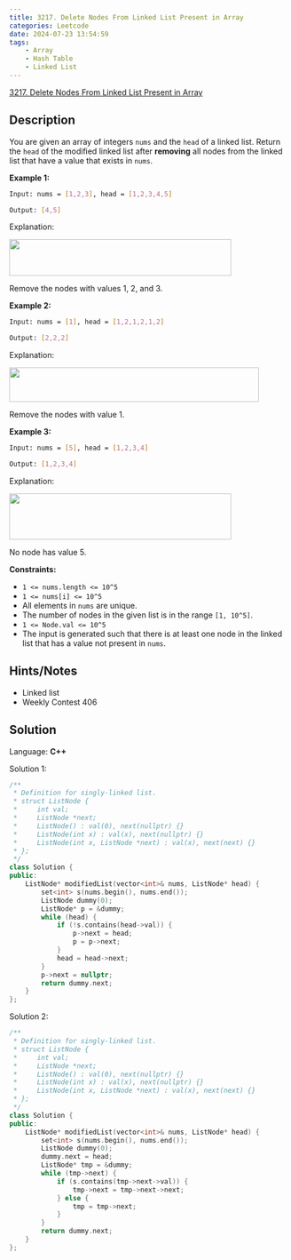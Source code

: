 ```yaml
---
title: 3217. Delete Nodes From Linked List Present in Array
categories: Leetcode
date: 2024-07-23 13:54:59
tags:
    - Array
    - Hash Table
    - Linked List
---
```


[3217. Delete Nodes From Linked List Present in Array](https://leetcode.com/problems/delete-nodes-from-linked-list-present-in-array/description/)

## Description

You are given an array of integers `nums` and the `head` of a linked list. Return the `head` of the modified linked list after **removing**  all nodes from the linked list that have a value that exists in `nums`.

**Example 1:**

```bash
Input: nums = [1,2,3], head = [1,2,3,4,5]

Output: [4,5]
```

Explanation:

**<img alt="" src="https://assets.leetcode.com/uploads/2024/06/11/linkedlistexample0.png" style="width: 400px; height: 66px;">**

Remove the nodes with values 1, 2, and 3.

**Example 2:**

```bash
Input: nums = [1], head = [1,2,1,2,1,2]

Output: [2,2,2]
```

Explanation:

<img alt="" src="https://assets.leetcode.com/uploads/2024/06/11/linkedlistexample1.png" style="height: 62px; width: 450px;">

Remove the nodes with value 1.

**Example 3:**

```bash
Input: nums = [5], head = [1,2,3,4]

Output: [1,2,3,4]
```

Explanation:

**<img alt="" src="https://assets.leetcode.com/uploads/2024/06/11/linkedlistexample2.png" style="width: 400px; height: 83px;">**

No node has value 5.

**Constraints:**

- `1 <= nums.length <= 10^5`
- `1 <= nums[i] <= 10^5`
- All elements in `nums` are unique.
- The number of nodes in the given list is in the range `[1, 10^5]`.
- `1 <= Node.val <= 10^5`
- The input is generated such that there is at least one node in the linked list that has a value not present in `nums`.

## Hints/Notes

- Linked list
- Weekly Contest 406

## Solution

Language: **C++**

Solution 1:

```C++
/**
 * Definition for singly-linked list.
 * struct ListNode {
 *     int val;
 *     ListNode *next;
 *     ListNode() : val(0), next(nullptr) {}
 *     ListNode(int x) : val(x), next(nullptr) {}
 *     ListNode(int x, ListNode *next) : val(x), next(next) {}
 * };
 */
class Solution {
public:
    ListNode* modifiedList(vector<int>& nums, ListNode* head) {
        set<int> s(nums.begin(), nums.end());
        ListNode dummy(0);
        ListNode* p = &dummy;
        while (head) {
            if (!s.contains(head->val)) {
                p->next = head;
                p = p->next;
            }
            head = head->next;
        }
        p->next = nullptr;
        return dummy.next;
    }
};
```

Solution 2:

```C++
/**
 * Definition for singly-linked list.
 * struct ListNode {
 *     int val;
 *     ListNode *next;
 *     ListNode() : val(0), next(nullptr) {}
 *     ListNode(int x) : val(x), next(nullptr) {}
 *     ListNode(int x, ListNode *next) : val(x), next(next) {}
 * };
 */
class Solution {
public:
    ListNode* modifiedList(vector<int>& nums, ListNode* head) {
        set<int> s(nums.begin(), nums.end());
        ListNode dummy(0);
        dummy.next = head;
        ListNode* tmp = &dummy;
        while (tmp->next) {
            if (s.contains(tmp->next->val)) {
                tmp->next = tmp->next->next;
            } else {
                tmp = tmp->next;
            }
        }
        return dummy.next;
    }
};
```
